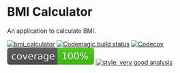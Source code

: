 # BMI Calculator

An application to calculate BMI.

[![bmi_calculator][build_status_badge]][workflow_link]
[![Codemagic build status][codemagic_status_badge]][codemagic_status_link]
[![Codecov][codecov_status_badge]][codecov_status_link]
![coverage_badge]
[![style: very good analysis][very_good_analysis_badge]][very_good_analysis_link]

<!-- ## Screens

<div align="left">
    <img src="https://github.com/ardinbig/bmi-calculator/blob/main/screenshots/input_page.png" width="250">
    <img src="https://github.com/ardinbig/bmi-calculator/blob/main/screenshots/result_page.png" width="250">
</div> -->

[build_status_badge]: https://github.com/ardinbig/bmi-calculator/actions/workflows/main.yaml/badge.svg
[workflow_link]: https://github.com/ardinbig/bmi-calculator/actions/workflows/main.yaml

[coverage_badge]: coverage_badge.svg

[very_good_analysis_badge]: https://img.shields.io/badge/style-very_good_analysis-B22C89.svg
[very_good_analysis_link]: https://pub.dev/packages/very_good_analysis

[input_page]: https://github.com/ardinbig/bmi-calculator/blob/main/screenshots/input-page.png
[result_page]: https://github.com/ardinbig/bmi-calculator/blob/main/screenshots/result-page.png

[codemagic_status_badge]: https://api.codemagic.io/apps/61a0b03a0ca5fe85e2a33d17/61a0b03a0ca5fe85e2a33d16/status_badge.svg
[codemagic_status_link]: https://codemagic.io/apps/61a0b03a0ca5fe85e2a33d17/61a0b03a0ca5fe85e2a33d16/latest_build

[codecov_status_badge]: https://codecov.io/gh/ardinbig/bmi-calculator/branch/main/graph/badge.svg?token=A4WH4M983O
[codecov_status_link]: https://codecov.io/gh/ardinbig/bmi-calculator
